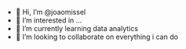 - 👋 Hi, I’m @joaomissel
- 👀 I’m interested in ...
- 🌱 I’m currently learning data analytics
- 💞️ I’m looking to collaborate on everything i can do


<!---
joaomissel/joaomissel is a ✨ special ✨ repository because its `README.md` (this file) appears on your GitHub profile.
You can click the Preview link to take a look at your changes.
--->
